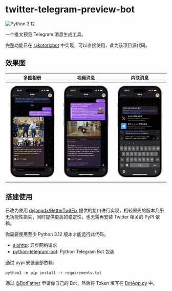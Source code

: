 # twitter-telegram-preview-bot

![Python 3.12](https://img.shields.io/badge/python-3.12-blue.svg)



一个推文预览 Telegram 消息生成工具。

完整功能已在 [@kotorixbot](https://t.me/kotorixbot) 中实现，可以直接使用，此为该项目源代码。

## 效果图

| 多图相册                      | 视频消息                      | 内联消息                       |
| ----------------------------- | ----------------------------- | ------------------------------ |
| ![多图相册](images/album.png) | ![视频消息](images/video.png) | ![内联消息](images/inline.png) |

## 搭建使用

已改为使用 [dylanpdx/BetterTwitFix](https://github.com/dylanpdx/BetterTwitFix) 提供的接口进行实现，相较原先的版本几乎无功能性损失，同时提供更高的稳定性，也无需再安装 Twitter 相关的 PyPI 依赖。

你需要使用至少 Python 3.12 版本才能运行此代码。

* [aiohttp](https://github.com/aio-libs/aiohttp): 异步网络请求
* [python-telegram-bot](https://github.com/python-telegram-bot/python-telegram-bot): Python Telegram Bot 包装

通过 pypi 安装全部依赖:

``` shell
python3 -m pip install -r requirements.txt
```

通过 [@BotFather](https://t.me/botfather) 申请你自己的 Bot，然后将 Token 填写在 [BotApp.py](BotApp.py) 中。

